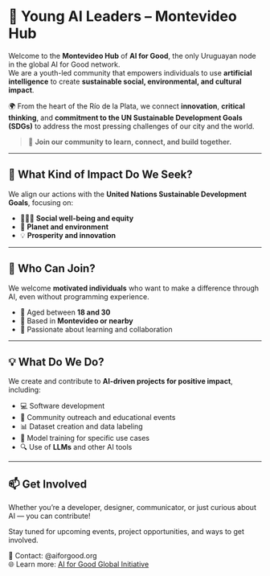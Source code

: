 # 🤖 Young AI Leaders – Montevideo Hub

Welcome to the **Montevideo Hub** of **AI for Good**, the only Uruguayan node in the global AI for Good network.  
We are a youth-led community that empowers individuals to use **artificial intelligence** to create **sustainable social, environmental, and cultural impact**.

🌍 From the heart of the Río de la Plata, we connect **innovation**, **critical thinking**, and **commitment to the UN Sustainable Development Goals (SDGs)** to address the most pressing challenges of our city and the world.

> 🚀 **Join our community to learn, connect, and build together.**

---

## 🎯 What Kind of Impact Do We Seek?

We align our actions with the **United Nations Sustainable Development Goals**, focusing on:

- 🧑‍🤝‍🧑 **Social well-being and equity**
- 🌱 **Planet and environment**
- 💡 **Prosperity and innovation**

---

## 🙋 Who Can Join?

We welcome **motivated individuals** who want to make a difference through AI, even without programming experience.

- 🧠 Aged between **18 and 30**
- 📍 Based in **Montevideo or nearby**
- 💪 Passionate about learning and collaboration

---

## 💡 What Do We Do?

We create and contribute to **AI-driven projects for positive impact**, including:

- 💻 Software development
- 📢 Community outreach and educational events
- 📊 Dataset creation and data labeling
- 🧠 Model training for specific use cases
- 🔍 Use of **LLMs** and other AI tools

---

## 📫 Get Involved

Whether you’re a developer, designer, communicator, or just curious about AI — you can contribute!

Stay tuned for upcoming events, project opportunities, and ways to get involved.

📧 Contact: @aiforgood.org  
🌐 Learn more: [AI for Good Global Initiative](https://aiforgood.org)
